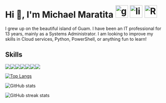 
# Hi :wave:, I'm Michael Maratita [<img src='https://cdn.jsdelivr.net/npm/simple-icons@3.0.1/icons/github.svg' alt='github' height='40'>](https://github.com/tikit-tm)  [<img src='https://cdn.jsdelivr.net/npm/simple-icons@3.0.1/icons/linkedin.svg' alt='linkedin' height='40'>](https://www.linkedin.com/in/michael-maratita/)  [<img src='https://cdn.jsdelivr.net/npm/simple-icons@3.0.1/icons/reddit.svg' alt='Reddit' height='40'>](https://www.reddit.com/user/tikit-tm)


I grew up on the beautiful island of Guam. I have been an IT professional for 13 years, mainly as a Systems Administrator. I am looking to improve my skills in Cloud services, Python, PowerShell, or anything fun to learn!




## Skills
<img src="https://img.shields.io/badge/Amazon_AWS-FF9900?style=for-the-badge&logo=amazonaws&logoColor=white"><img src="https://img.shields.io/badge/Windows-0078D6?style=for-the-badge&logo=windows&logoColor=white"><img src="https://img.shields.io/badge/Linux-FCC624?style=for-the-badge&logo=linux&logoColor=black"><img src="https://img.shields.io/badge/Visual_Studio_Code-0078D4?style=for-the-badge&logo=visual%20studio%20code&logoColor=white"><img src="https://img.shields.io/badge/powershell-5391FE?style=for-the-badge&logo=powershell&logoColor=whit"><img src="https://img.shields.io/badge/Python-FFD43B?style=for-the-badge&logo=python&logoColor=blue"><img src="https://img.shields.io/badge/VMware-231f20?style=for-the-badge&logo=VMware&logoColor=white">

[![Top Langs](https://github-readme-stats.vercel.app/api/top-langs/?username=tikit-tm)](https://github.com/anuraghazra/github-readme-stats)

![GitHub stats](https://github-readme-stats.vercel.app/api?username=tikit-tm&show_icons=true)  

![GitHub streak stats](https://streak-stats.demolab.com/?user=tikit-tm)  
 
<!---
tikit-tm/tikit-tm is a ✨ special ✨ repository because its `README.md` (this file) appears on your GitHub profile.
You can click the Preview link to take a look at your changes.
--->
